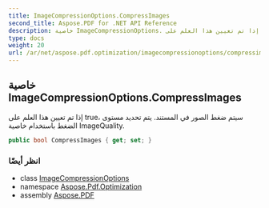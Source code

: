 ```yaml
---
title: ImageCompressionOptions.CompressImages
second_title: Aspose.PDF for .NET API Reference
description: خاصية ImageCompressionOptions. إذا تم تعيين هذا العلم على true، سيتم ضغط الصور في المستند. يتم تحديد مستوى الضغط باستخدام خاصية ImageQuality
type: docs
weight: 20
url: /ar/net/aspose.pdf.optimization/imagecompressionoptions/compressimages/
---
```

## خاصية ImageCompressionOptions.CompressImages

إذا تم تعيين هذا العلم على true، سيتم ضغط الصور في المستند. يتم تحديد مستوى الضغط باستخدام خاصية ImageQuality.

```csharp
public bool CompressImages { get; set; }
```

### انظر أيضًا

* class [ImageCompressionOptions](../)
* namespace [Aspose.Pdf.Optimization](../../../aspose.pdf.optimization/)
* assembly [Aspose.PDF](../../../)